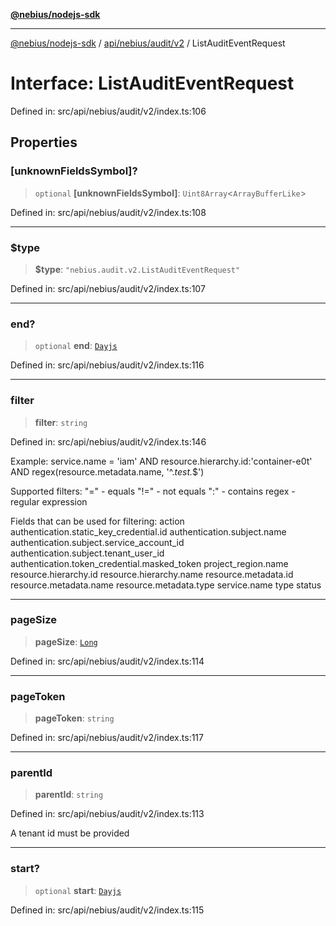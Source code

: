 [**@nebius/nodejs-sdk**](../../../../../README.md)

***

[@nebius/nodejs-sdk](../../../../../README.md) / [api/nebius/audit/v2](../README.md) / ListAuditEventRequest

# Interface: ListAuditEventRequest

Defined in: src/api/nebius/audit/v2/index.ts:106

## Properties

### \[unknownFieldsSymbol\]?

> `optional` **\[unknownFieldsSymbol\]**: `Uint8Array`\<`ArrayBufferLike`\>

Defined in: src/api/nebius/audit/v2/index.ts:108

***

### $type

> **$type**: `"nebius.audit.v2.ListAuditEventRequest"`

Defined in: src/api/nebius/audit/v2/index.ts:107

***

### end?

> `optional` **end**: [`Dayjs`](../../../../../runtime/protos/core/dayjs/classes/Dayjs.md)

Defined in: src/api/nebius/audit/v2/index.ts:116

***

### filter

> **filter**: `string`

Defined in: src/api/nebius/audit/v2/index.ts:146

Example:
 service.name = 'iam' AND resource.hierarchy.id:'container-e0t' AND regex(resource.metadata.name, '^.*test.*$')

 Supported filters:
 "=" - equals
 "!=" - not equals
 ":" - contains
 regex - regular expression

 Fields that can be used for filtering:
 action
 authentication.static_key_credential.id
 authentication.subject.name
 authentication.subject.service_account_id
 authentication.subject.tenant_user_id
 authentication.token_credential.masked_token
 project_region.name
 resource.hierarchy.id
 resource.hierarchy.name
 resource.metadata.id
 resource.metadata.name
 resource.metadata.type
 service.name
 type
 status

***

### pageSize

> **pageSize**: [`Long`](../../../../../runtime/protos/core/classes/Long.md)

Defined in: src/api/nebius/audit/v2/index.ts:114

***

### pageToken

> **pageToken**: `string`

Defined in: src/api/nebius/audit/v2/index.ts:117

***

### parentId

> **parentId**: `string`

Defined in: src/api/nebius/audit/v2/index.ts:113

A tenant id must be provided

***

### start?

> `optional` **start**: [`Dayjs`](../../../../../runtime/protos/core/dayjs/classes/Dayjs.md)

Defined in: src/api/nebius/audit/v2/index.ts:115
